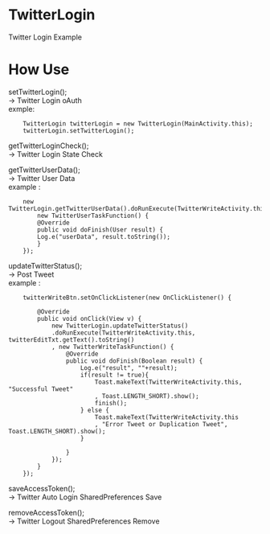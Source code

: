 # TwitterLogin
Twitter Login Example

# How Use
setTwitterLogin();
<BR>
-> Twitter Login oAuth
<BR>
exmple:

		TwitterLogin twitterLogin = new TwitterLogin(MainActivity.this);
		twitterLogin.setTwitterLogin();
	

getTwitterLoginCheck();
<BR>
-> Twitter Login State Check

getTwitterUserData();
<BR>
-> Twitter User Data
<BR>
example : 


		new TwitterLogin.getTwitterUserData().doRunExecute(TwitterWriteActivity.this, 
			new TwitterUserTaskFunction() {
			@Override
			public void doFinish(User result) {
  			Log.e("userData", result.toString());
			}
		});
	

updateTwitterStatus();
<BR>
-> Post Tweet
<BR>
example :

		twitterWriteBtn.setOnClickListener(new OnClickListener() {
			
			@Override
			public void onClick(View v) {
				new TwitterLogin.updateTwitterStatus()
				.doRunExecute(TwitterWriteActivity.this, twitterEditTxt.getText().toString()
				, new TwitterWriteTaskFunction() {
					@Override
					public void doFinish(Boolean result) {
						Log.e("result", ""+result);
						if(result != true){
							Toast.makeText(TwitterWriteActivity.this, "Successful Tweet"
							, Toast.LENGTH_SHORT).show();
							finish();	
						} else {
							Toast.makeText(TwitterWriteActivity.this
							, "Error Tweet or Duplication Tweet", Toast.LENGTH_SHORT).show();
						}
						
					}
				});
			}
		});

saveAccessToken();
<BR>
-> Twitter Auto Login SharedPreferences Save

removeAccessToken();
<BR>
-> Twitter Logout SharedPreferences Remove
